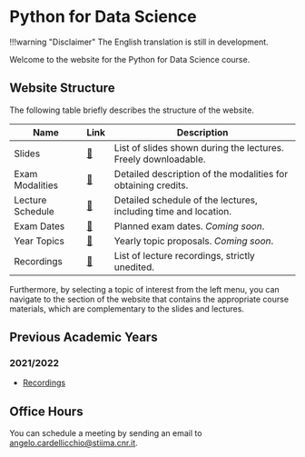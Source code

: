 # Python for Data Science

!!!warning "Disclaimer"
    The English translation is still in development.

Welcome to the website for the Python for Data Science course.

## Website Structure

The following table briefly describes the structure of the website.

| Name | Link | Description |
| ---- | ---- | ----------- |
| Slides | [:link:](./2022-23/slides.md) | List of slides shown during the lectures. Freely downloadable. |
| Exam Modalities | [:link:](./2022-23/exams.md) | Detailed description of the modalities for obtaining credits. |
| Lecture Schedule | [:link:](./2022-23/calendar.md) | Detailed schedule of the lectures, including time and location. |
| Exam Dates | [:link:](./2022-23/dates.md) | Planned exam dates. *Coming soon*. |
| Year Topics | [:link:](./2022-23/proposals.en.md) | Yearly topic proposals. *Coming soon*. |
| Recordings | [:link:](./2022-23/recordings.md) | List of lecture recordings, strictly unedited. |

Furthermore, by selecting a topic of interest from the left menu, you can navigate to the section of the website that contains the appropriate course materials, which are complementary to the slides and lectures.

## Previous Academic Years

### 2021/2022

* [Recordings](https://www.youtube.com/playlist?list=PLXF97BkFa4HBqRGCvlIjmcqMDN0VPdFcS)

## Office Hours

You can schedule a meeting by sending an email to [angelo.cardellicchio@stiima.cnr.it](mailto:angelo.cardellicchio@stiima.cnr.it).